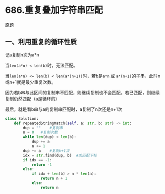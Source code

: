 # 686.重复叠加字符串匹配

[原题](https://leetcode-cn.com/problems/repeated-string-match/)

## 一、利用重复的循环性质

记a复制n次为a*n

当`len(a*n) < len(b)`时，无法匹配。

当`len(a*n) <= len(b) < len(a*(n+1))`时，若b是`a*n` 或 `a*(n+1)`的子串，此时n或n+1就是最少重复次数。

因为若b串与此区间的复制串不匹配，则继续复制也不会匹配。若已匹配，则继续复制仍然匹配（a是循环的）

最后，就是看b串与a的复制串匹配时，a复制了n次还是n+1次

```python
class Solution:
    def repeatedStringMatch(self, a: str, b: str) -> int:
        dup = ""    #复制串
        n = 0   #复制次数
        while len(dup) < len(b):
            dup += a
            n += 1
        dup += a	#复制n+1次
        idx = str.find(dup, b)	#求匹配下标
        if idx == -1:
            return -1
        else:
            if idx + len(b) > n * len(a):
                return n + 1
            else:
                return n
```